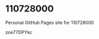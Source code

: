 # 110728000
Personal GitHub Pages site for 110728000







































zoe77DPYkc
